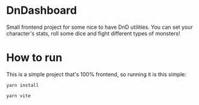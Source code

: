 # DnDashboard

Small frontend project for some nice to have DnD utilities.
You can set your character's stats, roll some dice and fight different types of monsters!

# How to run

This is a simple project that's 100% frontend, so running it is this simple:

`yarn install`

`yarn vite`

